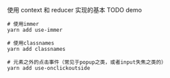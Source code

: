 使用 context 和 reducer 实现的基本 TODO demo

```shell
# 使用immer
yarn add use-immer
```

```shell
# 使用classnames
yarn add classnames
```

```shell
# 元素之外的点击事件（常见于popup之类，或者input失焦之类的）
yarn add use-onclickoutside
```